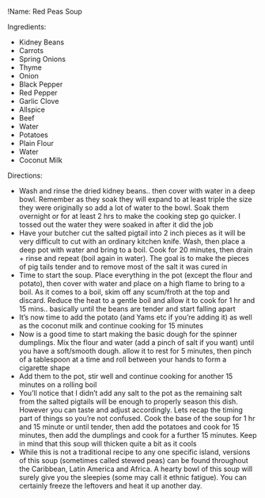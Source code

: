 !Name: Red Peas Soup

Ingredients:
- Kidney Beans
- Carrots
- Spring Onions
- Thyme
- Onion
- Black Pepper
- Red Pepper
- Garlic Clove
- Allspice
- Beef
- Water
- Potatoes
- Plain Flour
- Water
- Coconut Milk

Directions:
- Wash and rinse the dried kidney beans.. then cover with water in a deep bowl. Remember as they soak they will expand to at least triple the size they were originally so add a lot of water to the bowl. Soak them overnight or for at least 2 hrs to make the cooking step go quicker. I tossed out the water they were soaked in after it did the job
- Have your butcher cut the salted pigtail into 2 inch pieces as it will be very difficult to cut with an ordinary kitchen knife. Wash, then place a deep pot with water and bring to a boil. Cook for 20 minutes, then drain + rinse and repeat (boil again in water). The goal is to make the pieces of pig tails tender and to remove most of the salt it was cured in
- Time to start the soup. Place everything in the pot (except the flour and potato), then cover with water and place on a high flame to bring to a boil. As it comes to a boil, skim off any scum/froth at the top and discard. Reduce the heat to a gentle boil and allow it to cook for 1 hr and 15 mins.. basically until the beans are tender and start falling apart
- It’s now time to add the potato (and Yams etc if you’re adding it) as well as the coconut milk and continue cooking for 15 minutes
- Now is a good time to start making the basic dough for the spinner dumplings. Mix the flour and water (add a pinch of salt if you want) until you have a soft/smooth dough. allow it to rest for 5 minutes, then pinch of a tablespoon at a time and roll between your hands to form a cigarette shape
- Add them to the pot, stir well and continue cooking for another 15 minutes on a rolling boil
- You’ll notice that I didn’t add any salt to the pot as the remaining salt from the salted pigtails will be enough to properly season this dish. However you can taste and adjust accordingly. Lets recap the timing part of things so you’re not confused. Cook the base of the soup for 1 hr and 15 minute or until tender, then add the potatoes and cook for 15 minutes, then add the dumplings and cook for a further 15 minutes. Keep in mind that this soup will thicken quite a bit as it cools
- While this is not a traditional recipe to any one specific island, versions of this soup (sometimes called stewed peas) can be found throughout the Caribbean, Latin America and Africa. A hearty bowl of this soup will surely give you the sleepies (some may call it ethnic fatigue). You can certainly freeze the leftovers and heat it up another day.
